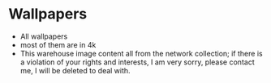 # Wallpapers

* All wallpapers
* most of them are in 4k
* This warehouse image content all from the network collection; if there is a violation of your rights and interests, I am very sorry, please contact me, I will be deleted to deal with.
